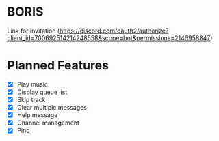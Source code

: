 # BORIS 
Link for invitation (https://discord.com/oauth2/authorize?client_id=700692514214248558&scope=bot&permissions=2146958847)

# Planned Features
  - [x] Play music
  - [x] Display queue list
  - [x] Skip track
  - [x] Clear multiple messages
  - [x] Help message
  - [x] Channel management
  - [x] Ping
